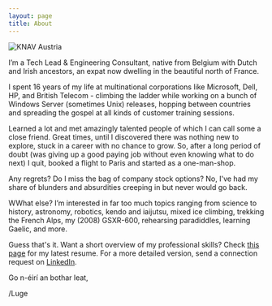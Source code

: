```yaml
---
layout: page
title: About
---
```


![KNAV Austria](/assets/C2ADV01.jpg)

I’m a Tech Lead & Engineering Consultant, native from Belgium with Dutch and Irish ancestors, an expat now dwelling in the beautiful north of France.

I spent 16 years of my life at multinational corporations like Microsoft, Dell, HP, and British Telecom - climbing the ladder while working on a bunch of Windows Server (sometimes Unix) releases, hopping between countries and spreading the gospel at all kinds of customer training sessions.

Learned a lot and met amazingly talented people of which I can call some a close friend. Great times, until I discovered there was nothing new to explore, stuck in a career with no chance to grow. So, after a long period of doubt (was giving up a good paying job without even knowing what to do next) I quit, booked a flight to Paris and started as a one-man-shop. 

Any regrets? Do I miss the bag of company stock options? No, I've had my share of blunders and absurdities creeping in but never would go back.

WWhat else? I’m interested in far too much topics ranging from science to history, astronomy, robotics, kendo and iaijutsu, mixed ice climbing, trekking the French Alps, my (2008) GSXR-600, rehearsing paradiddles, learning Gaelic, and more.

Guess that's it. Want a short overview of my professional skills? Check [this page](https://github.com/lgeurts/Resume/blob/master/Moderncv%20Resume%20Luc%20Geurts%20%28US%29.pdf) for my latest resume. For a more detailed version, send a connection request on [LinkedIn](https://www.linkedin.com/in/lucgeurts).

Go n-éirí an bothar leat,

/Luge
